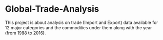 # Global-Trade-Analysis
This project is about analysis on trade (Import and Export) data available for 12 major categories and the commodities under them along with the year (from 1988 to 2016).
